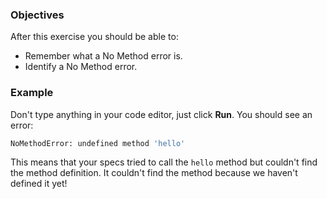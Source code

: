 <!-- { ids:[62], language:'Ruby', type:'workshop', order: 1, name:'No Method Error', description:'Debug your code when it doesn't recognize a method.' }-->

### Objectives

After this exercise you should be able to:

- Remember what a No Method error is.
- Identify a No Method error.

### Example

Don't type anything in your code editor, just click **Run**. You should see an error:

```bash
NoMethodError: undefined method 'hello'
```

This means that your specs tried to call the `hello` method but couldn't find the method definition. It couldn't find the method because we haven't defined it yet!
